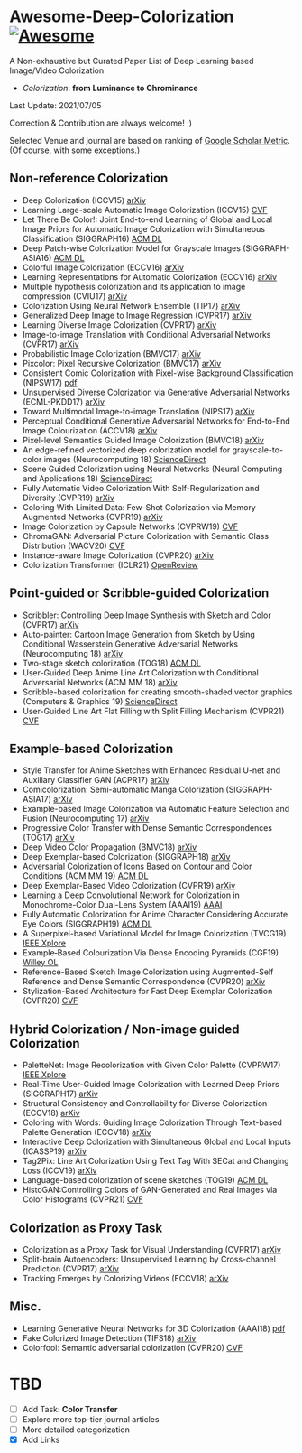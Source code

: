 # Awesome-Deep-Colorization [![Awesome](https://cdn.rawgit.com/sindresorhus/awesome/d7305f38d29fed78fa85652e3a63e154dd8e8829/media/badge.svg)](https://github.com/sindresorhus/awesome)
A Non-exhaustive but Curated Paper List of Deep Learning based Image/Video Colorization
- *Colorization*: **from Luminance to Chrominance**

Last Update: 2021/07/05

Correction & Contribution are always welcome! :)

Selected Venue and journal are based on ranking of [Google Scholar Metric](https://scholar.google.com/citations?view_op=top_venues). (Of course, with some exceptions.)

## Non-reference Colorization
- Deep Colorization (ICCV15) [arXiv](https://arxiv.org/abs/1605.00075)
- Learning Large-scale Automatic Image Colorization (ICCV15) [CVF](https://www.cv-foundation.org/openaccess/content_iccv_2015/html/Deshpande_Learning_Large-Scale_Automatic_ICCV_2015_paper.html)
- Let There Be Color!: Joint End-to-end Learning of Global and Local Image Priors for Automatic Image Colorization with Simultaneous Classification (SIGGRAPH16) [ACM DL](https://dl.acm.org/citation.cfm?id=2925974)
- Deep Patch-wise Colorization Model for Grayscale Images (SIGGRAPH-ASIA16) [ACM DL](https://dl.acm.org/citation.cfm?id=3005375)
- Colorful Image Colorization (ECCV16) [arXiv](https://arxiv.org/abs/1603.08511)
- Learning Representations for Automatic Colorization (ECCV16) [arXiv](https://arxiv.org/abs/1603.06668)
- Multiple hypothesis colorization and its application to image compression (CVIU17) [arXiv](https://arxiv.org/abs/1606.06314)
- Colorization Using Neural Network Ensemble (TIP17) [arXiv](https://ieeexplore.ieee.org/document/8011494/)
- Generalized Deep Image to Image Regression (CVPR17) [arXiv](https://arxiv.org/abs/1612.03268)
- Learning Diverse Image Colorization (CVPR17) [arXiv](https://arxiv.org/abs/1612.01958)
- Image-to-image Translation with Conditional Adversarial Networks (CVPR17) [arXiv](https://arxiv.org/abs/1611.07004)
- Probabilistic Image Colorization (BMVC17) [arXiv](https://arxiv.org/abs/1705.04258)
- Pixcolor: Pixel Recursive Colorization (BMVC17) [arXiv](https://arxiv.org/abs/1705.07208)
- Consistent Comic Colorization with Pixel-wise Background Classification (NIPSW17) [pdf](https://nips2017creativity.github.io/doc/Consistent_Comic_Colorization.pdf)
- Unsupervised Diverse Colorization via Generative Adversarial Networks (ECML-PKDD17) [arXiv](https://arxiv.org/abs/1702.06674)
- Toward Multimodal Image-to-image Translation (NIPS17) [arXiv](https://arxiv.org/abs/1711.11586)
- Perceptual Conditional Generative Adversarial Networks for End-to-End Image Colourization (ACCV18) [arXiv](https://arxiv.org/abs/1811.10801)
- Pixel-level Semantics Guided Image Colorization (BMVC18) [arXiv](https://arxiv.org/abs/1808.01597)
- An edge-refined vectorized deep colorization model for grayscale-to-color images (Neurocomputing 18) [ScienceDirect](https://www.sciencedirect.com/science/article/pii/S0925231218306672)
- Scene Guided Colorization using Neural Networks (Neural Computing and Applications 18) [ScienceDirect](https://link.springer.com/article/10.1007/s00521-018-3828-z)
- Fully Automatic Video Colorization With Self-Regularization and Diversity (CVPR19) [arXiv](https://arxiv.org/abs/1908.01311)
- Coloring With Limited Data: Few-Shot Colorization via Memory Augmented Networks (CVPR19) [arXiv](https://arxiv.org/abs/1906.11888)
- Image Colorization by Capsule Networks (CVPRW19) [CVF](http://openaccess.thecvf.com/content_CVPRW_2019/html/NTIRE/Ozbulak_Image_Colorization_by_Capsule_Networks_CVPRW_2019_paper.html)
- ChromaGAN: Adversarial Picture Colorization with Semantic Class Distribution (WACV20) [CVF](http://openaccess.thecvf.com/content_WACV_2020/html/Vitoria_ChromaGAN_Adversarial_Picture_Colorization_with_Semantic_Class_Distribution_WACV_2020_paper.html)
- Instance-aware Image Colorization (CVPR20) [arXiv](https://arxiv.org/abs/2005.10825)
- Colorization Transformer (ICLR21) [OpenReview](https://openreview.net/forum?id=5NA1PinlGFu)

## Point-guided or Scribble-guided Colorization
- Scribbler: Controlling Deep Image Synthesis with Sketch and Color (CVPR17) [arXiv](https://arxiv.org/abs/1612.00835)
- Auto-painter: Cartoon Image Generation from Sketch by Using Conditional Wasserstein Generative Adversarial Networks (Neurocomputing 18) [arXiv](https://arxiv.org/abs/1705.01908)
- Two-stage sketch colorization (TOG18) [ACM DL](https://dl.acm.org/citation.cfm?id=3275090)
- User-Guided Deep Anime Line Art Colorization with Conditional Adversarial Networks (ACM MM 18) [arXiv](https://arxiv.org/abs/1808.03240)
- Scribble-based colorization for creating smooth-shaded vector graphics (Computers & Graphics 19) [ScienceDirect](https://www.sciencedirect.com/science/article/pii/S0097849319300445)
- User-Guided Line Art Flat Filling with Split Filling Mechanism (CVPR21) [CVF](https://openaccess.thecvf.com/content/CVPR2021/papers/Zhang_User-Guided_Line_Art_Flat_Filling_With_Split_Filling_Mechanism_CVPR_2021_paper.pdf)

## Example-based Colorization
- Style Transfer for Anime Sketches with Enhanced Residual U-net and Auxiliary Classifier GAN (ACPR17) [arXiv](https://arxiv.org/abs/1706.03319)
- Comicolorization: Semi-automatic Manga Colorization (SIGGRAPH-ASIA17) [arXiv](https://arxiv.org/abs/1706.06759)
- Example-based Image Colorization via Automatic Feature Selection and Fusion (Neurocomputing 17) [arXiv](https://dl.acm.org/citation.cfm?id=3141916.3141979)
- Progressive Color Transfer with Dense Semantic Correspondences (TOG17) [arXiv](https://arxiv.org/abs/1710.00756)
- Deep Video Color Propagation (BMVC18) [arXiv](https://arxiv.org/abs/1808.03232)
- Deep Exemplar-based Colorization (SIGGRAPH18) [arXiv](https://arxiv.org/abs/1807.06587)
- Adversarial Colorization of Icons Based on Contour and Color Conditions (ACM MM 19) [ACM DL](https://dl.acm.org/doi/abs/10.1145/3343031.3351041)
- Deep Exemplar-Based Video Colorization (CVPR19) [arXiv](https://arxiv.org/abs/1906.09909)
- Learning a Deep Convolutional Network for Colorization in Monochrome-Color Dual-Lens System (AAAI19) [AAAI](https://aaai.org/ojs/index.php/AAAI/article/view/4837)
- Fully Automatic Colorization for Anime Character Considering Accurate Eye Colors (SIGGRAPH19) [ACM DL](https://dl.acm.org/citation.cfm?id=3338585)
- A Superpixel-based Variational Model for Image Colorization (TVCG19) [IEEE Xplore](https://ieeexplore.ieee.org/document/8676327)
- Example‐Based Colourization Via Dense Encoding Pyramids (CGF19) [Willey OL](https://onlinelibrary.wiley.com/doi/abs/10.1111/cgf.13659)
- Reference-Based Sketch Image Colorization using Augmented-Self Reference and Dense Semantic Correspondence (CVPR20) [arXiv](https://arxiv.org/abs/2005.05207)
- Stylization-Based Architecture for Fast Deep Exemplar Colorization (CVPR20) [CVF](https://openaccess.thecvf.com/content_CVPR_2020/html/Xu_Stylization-Based_Architecture_for_Fast_Deep_Exemplar_Colorization_CVPR_2020_paper.html)

## Hybrid Colorization / Non-image guided Colorization
- PaletteNet: Image Recolorization with Given Color Palette (CVPRW17) [IEEE Xplore](https://ieeexplore.ieee.org/abstract/document/8014877)
- Real-Time User-Guided Image Colorization with Learned Deep Priors (SIGGRAPH17) [arXiv](https://arxiv.org/abs/1705.02999)
- Structural Consistency and Controllability for Diverse Colorization (ECCV18) [arXiv](https://arxiv.org/abs/1809.02129)
- Coloring with Words: Guiding Image Colorization Through Text-based Palette Generation (ECCV18) [arXiv](https://arxiv.org/abs/1804.04128)
- Interactive Deep Colorization with Simultaneous Global and Local Inputs (ICASSP19) [arXiv](https://arxiv.org/abs/1801.09083)
- Tag2Pix: Line Art Colorization Using Text Tag With SECat and Changing Loss (ICCV19) [arXiv](https://arxiv.org/abs/1908.05840)
- Language-based colorization of scene sketches (TOG19) [ACM DL](https://dl.acm.org/doi/abs/10.1145/3355089.3356561)
- HistoGAN:Controlling Colors of GAN-Generated and Real Images via Color Histograms (CVPR21) [CVF](https://openaccess.thecvf.com/content/CVPR2021/papers/Afifi_HistoGAN_Controlling_Colors_of_GAN-Generated_and_Real_Images_via_Color_CVPR_2021_paper.pdf)

## Colorization as Proxy Task
- Colorization as a Proxy Task for Visual Understanding (CVPR17) [arXiv](https://arxiv.org/abs/1703.04044)
- Split-brain Autoencoders: Unsupervised Learning by Cross-channel Prediction (CVPR17) [arXiv](https://arxiv.org/abs/1611.09842)
- Tracking Emerges by Colorizing Videos (ECCV18) [arXiv](https://arxiv.org/abs/1806.09594)

## Misc.
- Learning Generative Neural Networks for 3D Colorization (AAAI18) [pdf](https://www.google.com/url?sa=t&rct=j&q=&esrc=s&source=web&cd=1&ved=2ahUKEwjvyL_6rY_kAhUbA4gKHZEcAAEQFjAAegQICBAC&url=https%3A%2F%2Fwww.aaai.org%2Focs%2Findex.php%2FAAAI%2FAAAI18%2Fpaper%2Fdownload%2F17379%2F15977&usg=AOvVaw0HHuMKlpJ8eZTZq3RPPKDS)
- Fake Colorized Image Detection (TIFS18) [arXiv](https://arxiv.org/abs/1801.02768)
- Colorfool: Semantic adversarial colorization (CVPR20) [CVF](https://openaccess.thecvf.com/content_CVPR_2020/html/Shamsabadi_ColorFool_Semantic_Adversarial_Colorization_CVPR_2020_paper.html)

# TBD
- [ ] Add Task: **Color Transfer**
- [ ] Explore more top-tier journal articles
- [ ] More detailed categorization
- [x] Add Links
